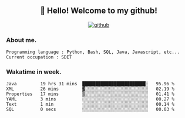 <h2 align="center">👋 Hello! Welcome to my github! </h2>
<p align="center">
  <a href="https://github.com/usergwen"><img src="https://img.shields.io/badge/GitHub-24292e" alt="github"></a>
</p>

### About me.

```Plain Text
Programming language : Python, Bash, SQL, Java, Javascript, etc...
Current occupation : SDET
```
### Wakatime in week.

<!--START_SECTION:waka-->

```text
Java         19 hrs 31 mins  ████████████████████████░   95.96 %
XML          26 mins         ▓░░░░░░░░░░░░░░░░░░░░░░░░   02.19 %
Properties   17 mins         ▒░░░░░░░░░░░░░░░░░░░░░░░░   01.41 %
YAML         3 mins          ░░░░░░░░░░░░░░░░░░░░░░░░░   00.27 %
Text         1 min           ░░░░░░░░░░░░░░░░░░░░░░░░░   00.14 %
SQL          0 secs          ░░░░░░░░░░░░░░░░░░░░░░░░░   00.03 %
```

<!--END_SECTION:waka-->
